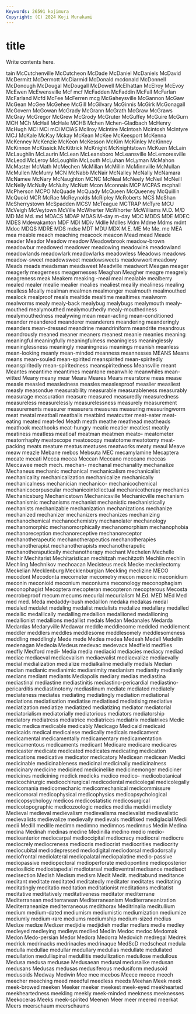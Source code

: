 ```yaml
---
Keywords: 26591 kojimura
Copyright: (C) 2024 Koji Murakami
---
```


# title

Write contents here.



tain McCutchenville McCutcheon
McDade McDaniel McDaniels McDavid McDermitt McDermott McDiarmid McDonald mcdonald McDonnell
McDonough McDougal McDougall McDowell McElhattan McElroy McEvoy McEwen McEwensville Mcf
mcf McFadden McFaddin McFall McFarlan McFarland Mcfd McFee McFerren mcg
McGaheysville McGannon McGaw McGean McGee McGehee McGill McGilvary McGinnis McGirk
McGonagall McGovern McGowan McGrady McGrann McGrath McGraw McGraws McGray McGregor
McGrew McGrody McGruter McGuffey McGuire McGurn MCH MCh McHail McHale
MCHB Mchen Mchen-Gladbach McHenry McHugh MCI MCi mCi MCIAS McIlroy
McIntire McIntosh Mcintosh McIntyre MCJ McKale McKay Mckay McKean McKee
McKeesport McKenna McKenney McKenzie McKeon McKesson McKim McKinley McKinney McKinnon
McKissick McKittrick McKnight McKnightstown McKuen McLain McLaughlin McLaurin McLean McLeansboro
McLeansville McLemoresville McLeod McLeroy McLoughlin McLouth McLuhan McLyman McMahon McMaster
McMath McMechen McMillan McMillin McMinnville McMullan McMullen McMurry MCN McNabb
McNair McNalley McNally McNamara McNamee McNary McNaughton MCNC McNeal McNeely
McNeil McNeill McNelly McNully McNulty McNutt Mcon Mconnais MCP MCPAS
mcphail McPherson MCPO McQuade McQuady McQueen McQueeney McQuillin McQuoid MCR
McRae McReynolds McRipley McRoberts MCS McShan McSherrystown McSpadden MCSV McTeague
MCTRAP McTyre MCU McVeigh McVeytown McVille McWherter McWhorter McWilliams M.D.
M/D MD Md Md. md MDACS MDAP MDAS M-day m-day
MDC MDDS MDE MDEC MDES Mdewakanton MDF MDI MDiv Mdlle
Mdlles Mdm Mdme Mdms mdnt Mdoc MDQS MDRE MDS mdse
MDT MDU MDX M.E. ME Me Me. me MEA mea
meable meach meaching meacock meacon Mead mead Meade meader Meador
Meadow meadow Meadowbrook meadow-brown meadowbur meadowed meadower meadowing meadowink meadowland
meadowlands meadowlark meadowlarks meadowless Meadows meadows meadow-sweet meadowsweet meadowsweets meadowwort
meadowy Meads meads meadsman meadsweet Meadville meadwort Meagan meager meagerly
meagerness meagernesses Meaghan Meagher meagre meagrely meagreness meak Meakem meaking
-meal meal mealable mealberry mealed mealer mealie mealier mealies mealiest
mealily mealiness mealing mealless Meally mealman mealmen mealmonger mealmouth mealmouthed
mealock mealproof meals mealtide mealtime mealtimes mealworm mealworms mealy mealy-back
mealybug mealybugs mealymouth mealy-mouthed mealymouthed mealymouthedly mealy-mouthedness mealymouthedness mealywing mean
mean-acting mean-conditioned meander meandered meanderer meanderers meandering meanderingly meanders mean-dressed
meandrine meandriniform meandrite meandrous meandrously meaned meaner meaners meanest meanie
meanies meaning meaningful meaningfully meaningfulness meaningless meaninglessly meaninglessness meaningly meaningness
meanings meanish meanless mean-looking meanly mean-minded meanness meannesses MEANS Means
means mean-souled mean-spirited meanspirited mean-spiritedly meanspiritedly mean-spiritedness meanspiritedness Meansville meant
Meantes meantime meantimes meantone meanwhile meanwhiles mean-witted Meany meany mear
Meara Meares Mears mearstone meas mease measle measled measledness measles
measlesproof measlier measliest measly measondue measurability measurable measurableness measurably measurage
measuration measure measured measuredly measuredness measureless measurelessly measurelessness measurely measurement
measurements measurer measurers measures measuring measuringworm meat meatal meatball meatballs
meatbird meatcutter meat-eater meat-eating meated meat-fed Meath meath meathe meathead
meatheads meathook meathooks meat-hungry meatic meatier meatiest meatily meatiness meatless
meatloaf meatman meatmen meato- meatometer meatorrhaphy meatoscope meatoscopy meatotome meatotomy
meat-packing meats meature meatus meatuses meatworks meaty meaul Meave meaw
meazle Mebane mebos Mebsuta MEC mecamylamine Mecaptera mecate mecati Mecca
mecca Meccan Meccano meccano meccas Meccawee mech mech. mechan- mechanal
mechanality mechanalize Mechaneus mechanic mechanical mechanicalism mechanicalist mechanicality mechanicalization mechanicalize
mechanically mechanicalness mechanician mechanico- mechanicochemical mechanicocorpuscular mechanicointellectual mechanicotherapy mechanics Mechanicsburg
Mechanicstown Mechanicsville Mechanicville mechanism mechanismic mechanisms mechanist mechanistic mechanistically mechanists
mechanizable mechanization mechanizations mechanize mechanized mechanizer mechanizers mechanizes mechanizing mechanochemical
mechanochemistry mechanolater mechanology mechanomorphic mechanomorphically mechanomorphism mechanophobia mechanoreception mechanoreceptive mechanoreceptor
mechanotherapeutic mechanotherapeutics mechanotherapies mechanotherapist mechanotherapists mechanotheraputic mechanotheraputically mechanotherapy mechant Mechelen
Mechelle Mechir Mechitarist Mechitaristican mechitzah mechitzoth Mechlin mechlin Mechling Mechnikov
mechoacan Mecisteus meck Mecke meckelectomy Meckelian Mecklenburg Mecklenburgian Meckling meclizine
MECO mecodont Mecodonta mecometer mecometry mecon meconic meconidium meconin meconioid
meconium meconiums meconology meconophagism meconophagist Mecoptera mecopteran mecopteron mecopterous Mecosta
mecrobeproof mecum mecums mecurial mecurialism M.Ed. MED MEd Med med
med. Meda medaddy-bush medaillon medaka medakas medal medaled medalet medaling
medalist medalists medalize medallary medalled medallic medallically medalling medallion medallioned
medallioning medallionist medallions medallist medals Medan Medanales Medarda Medardas Medaryville
Medawar meddle meddlecome meddled meddlement meddler meddlers meddles meddlesome meddlesomely
meddlesomeness meddling meddlingly Mede mede Medea medea Medeah Medell Medellin
medenagan Medeola Medeus medevac medevacs Medfield medflies medfly Medford medi-
Media media mediacid mediacies mediacy mediad mediae mediaeval mediaevalism mediaevalist
mediaevalize mediaevally medial medialization medialize medialkaline medially medials Median median
medianic medianimic medianimity medianism medianity medianly medians mediant mediants Mediapolis
mediary medias mediastina mediastinal mediastine mediastinitis mediastino-pericardial mediastino-pericarditis mediastinotomy mediastinum
mediate mediated mediately mediateness mediates mediating mediatingly mediation mediational mediations
mediatisation mediatise mediatised mediatising mediative mediatization mediatize mediatized mediatizing mediator
mediatorial mediatorialism mediatorially mediatorious mediators mediatorship mediatory mediatress mediatrice mediatrices
mediatrix mediatrixes Medic medic medica medicable medicably Medicago Medicaid medicaid
medicaids medical medicalese medically medicals medicament medicamental medicamentally medicamentary medicamentation
medicamentous medicaments medicant Medicare medicare medicares medicaster medicate medicated medicates
medicating medication medications medicative medicator medicatory Medicean medicean Medici medicinable
medicinableness medicinal medicinally medicinalness medicinary medicine medicined medicinelike medicinemonger mediciner
medicines medicining medick medicks medico medico- medicobotanical medicochirurgic medicochirurgical medicodental
medicolegal medicolegally medicomania medicomechanic medicomechanical medicommissure medicomoral medicophysical medicophysics medicopsychological
medicopsychology medicos medicostatistic medicosurgical medicotopographic medicozoologic medics medidia medidii mediety
Medieval medieval medievalism medievalisms medievalist medievalistic medievalists medievalize medievally medievals
medifixed mediglacial Medii medii Medill medille medimn medimno medimnos medimnus
Medin Medina medina Medinah medinas medine Medinilla medino medio medio-
medioanterior mediocarpal medioccipital mediocracy mediocral mediocre mediocrely mediocreness mediocris mediocrist
mediocrities mediocrity mediocubital mediodepressed mediodigital mediodorsal mediodorsally mediofrontal mediolateral mediopalatal
mediopalatine medio-passive mediopassive mediopectoral medioperforate mediopontine medioposterior mediosilicic mediostapedial mediotarsal
medioventral medisance medisect medisection Medish Medism medism Medit Medit. meditabund
meditance meditant meditate meditated meditatedly meditater meditates meditating meditatingly meditatio
meditation meditationist meditations meditatist meditative meditatively meditativeness meditator mediterrane Mediterranean
mediterranean Mediterraneanism Mediterraneanization Mediterraneanize mediterraneous medithorax Meditrinalia meditullium medium medium-dated
mediumism mediumistic mediumization mediumize mediumly medium-rare mediums mediumship medium-sized medius
Medize medize Medizer medjidie medjidieh medlar medlars medle medley medleyed
medleying medleys medlied Medlin Medoc medoc Medomak Medon Medo-persian Medor
Medora Medorra Medovich medregal Medrek medrick medrinacks medrinacles medrinaque MedScD
medscheat medula medulla medullae medullar medullary medullas medullate medullated medullation
medullispinal medullitis medullization medullose medullous Medusa medusa medusae Medusaean medusal
medusalike medusan medusans Medusas medusas medusiferous medusiform medusoid medusoids Medway
Medwin Mee mee meebos Meece meece meech meecher meeching meed
meedful meedless meeds Meehan Meek meek meek-browed meeken Meeker meeker
meekest meek-eyed meekhearted meekheartedness meekling meekly meek-minded meekness meeknesses Meekoceras
Meeks meek-spirited Meenen Meer meer meered meerkat Meers meerschaum meerschaums
